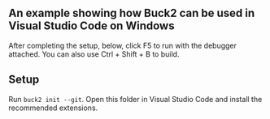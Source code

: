 ## An example showing how Buck2 can be used in Visual Studio Code on Windows

After completing the setup, below, click F5 to run with the debugger attached. You can also use Ctrl + Shift + B to build.

## Setup

Run `buck2 init --git`.
Open this folder in Visual Studio Code and install the recommended extensions.
